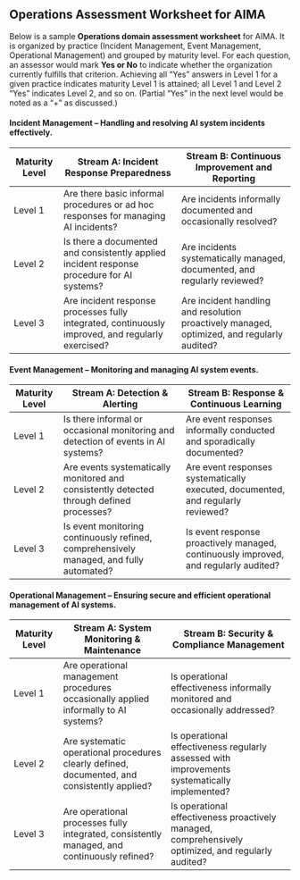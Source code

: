 ## Operations Assessment Worksheet for AIMA

Below is a sample **Operations domain assessment worksheet** for AIMA. It is organized by practice (Incident Management, Event Management, Operational Management) and grouped by maturity level. For each question, an assessor would mark **Yes or No** to indicate whether the organization currently fulfills that criterion. Achieving all “Yes” answers in Level 1 for a given practice indicates maturity Level 1 is attained; all Level 1 and Level 2 “Yes” indicates Level 2, and so on. (Partial “Yes” in the next level would be noted as a “+” as discussed.)

#### Incident Management – Handling and resolving AI system incidents effectively.

| Maturity Level | Stream A: Incident Response Preparedness                                                          | Stream B: Continuous Improvement and Reporting                                                  |
| -------------- | ------------------------------------------------------------------------------------------------- | ------------------------------------------------------------------------------------------- |
| Level 1        | Are there basic informal procedures or ad hoc responses for managing AI incidents?                | Are incidents informally documented and occasionally resolved?                              |
| Level 2        | Is there a documented and consistently applied incident response procedure for AI systems?        | Are incidents systematically managed, documented, and regularly reviewed?                   |
| Level 3        | Are incident response processes fully integrated, continuously improved, and regularly exercised? | Are incident handling and resolution proactively managed, optimized, and regularly audited? |

#### Event Management – Monitoring and managing AI system events.

| Maturity Level | Stream A: Detection & Alerting                                                 | Stream B:  Response & Continuous Learning                                              |
| -------------- | ---------------------------------------------------------------------------------------- | ------------------------------------------------------------------------------------ |
| Level 1        | Is there informal or occasional monitoring and detection of events in AI systems?        | Are event responses informally conducted and sporadically documented?                |
| Level 2        | Are events systematically monitored and consistently detected through defined processes? | Are event responses systematically executed, documented, and regularly reviewed?     |
| Level 3        | Is event monitoring continuously refined, comprehensively managed, and fully automated?  | Is event response proactively managed, continuously improved, and regularly audited? |

#### Operational Management – Ensuring secure and efficient operational management of AI systems.

| Maturity Level | Stream A: System Monitoring & Maintenance                                               | Stream B: Security & Compliance Management                                                 |
| -------------- | -------------------------------------------------------------------------------------------- | --------------------------------------------------------------------------------------------------- |
| Level 1        | Are operational management procedures occasionally applied informally to AI systems?         | Is operational effectiveness informally monitored and occasionally addressed?                       |
| Level 2        | Are systematic operational procedures clearly defined, documented, and consistently applied? | Is operational effectiveness regularly assessed with improvements systematically implemented?       |
| Level 3        | Are operational processes fully integrated, consistently managed, and continuously refined?  | Is operational effectiveness proactively managed, comprehensively optimized, and regularly audited? |

